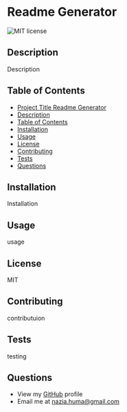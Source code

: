 # Readme Generator

![MIT license](https://img.shields.io/badge/license-MIT-green)

## Description
Description

## Table of Contents

  - [Project Title Readme Generator](#project-title)
  - [Description](#description)
  - [Table of Contents](#table-of-contents)
  - [Installation](#installation)
  - [Usage](#usage)
  - [License](#license)
  - [Contributing](#contributing)
  - [Tests](#tests)
  - [Questions](#questions)

## Installation
Installation

## Usage
usage

## License
MIT

## Contributing
contributuion

## Tests
testing

## Questions
- View my [GitHub](https://github.com/Nrasool21) profile 
- Email me at nazia.huma@gmail.com
